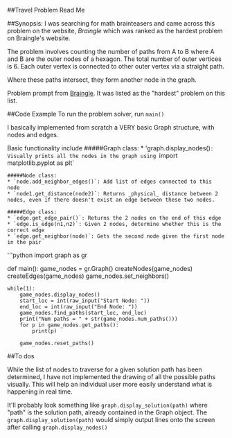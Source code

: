##Travel Problem Read Me

##Synopsis:
I was searching for math brainteasers and came across this problem on the website, _Braingle_
which was ranked as the hardest problem on Braingle's website.

The problem involves counting the number of paths from A to B where A and B
are the outer nodes of a hexagon. The total number of outer vertices is 6.
Each outer vertex is connected to other outer vertex via a straight path.

Where these paths intersect, they form another node in the graph.

Problem prompt from 
[Braingle](http://www.braingle.com/brainteasers/teaser.php?op=2&id=44101&comm=0). It was listed as the "hardest" problem on this list.

##Code Example
To run the problem solver, run `main()`

I basically implemented from scratch a VERY basic Graph structure, with nodes and edges.

Basic functionality include 
	#####Graph class:
	* 'graph.display_nodes()`: Visually prints all the nodes in the graph using `import matplotlib.pyplot as plt`

	#####Node class:
	* `node.add_neighbor_edges()`: Add list of edges connected to this node
	* `node1.get_distance(node2)`: Returns _physical_ distance between 2 nodes, even if there doesn't exist an edge between these two nodes.
	
	#####Edge class:
	* `edge.get_edge_pair()`: Returns the 2 nodes on the end of this edge
	* `edge.is_edge(n1,n2)`: Given 2 nodes, determine whether this is the correct edge
	* `edge.get_neighbor(node)`: Gets the second node given the first node in the pair


'''python
import graph as gr

def main():
    game_nodes = gr.Graph()
    createNodes(game_nodes)
    createEdges(game_nodes)
    game_nodes.set_neighbors()
    
    while(1):
        game_nodes.display_nodes()
        start_loc = int(raw_input("Start Node: "))
        end_loc = int(raw_input("End Node: "))
        game_nodes.find_paths(start_loc, end_loc)
        print("Num paths = " + str(game_nodes.num_paths()))
        for p in game_nodes.get_paths():
            print(p)
        
        game_nodes.reset_paths()

##To dos

While the list of nodes to traverse for a given solution path has been determined, I have not implemented the drawing of all the possible paths visually. This will help an individual user more easily understand what is happening in real time.

It'll probably look something like `graph.display_solution(path)` where "path" is the solution path, already contained in the Graph object. The `graph.display_solution(path)` would simply output lines onto the screen after calling `graph.display_nodes()`

